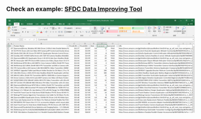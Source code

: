 ### Check an example: [SFDC Data Improving Tool](http://chiayi-lin.github.io/VBA_Tools/SFDC-Data-Improving-Tool-Guide.html)

![demo](https://github.com/ChiaYi-LIN/VBA_Tools/blob/master/demo.png)
